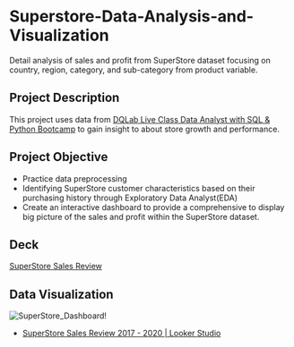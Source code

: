 # Superstore-Data-Analysis-and-Visualization
Detail analysis of sales and profit from SuperStore dataset focusing on country, region, category, and sub-category from product variable.

## Project Description
This project uses data from [DQLab Live Class Data Analyst with SQL & Python Bootcamp](https://dqlab.id/live-class) to gain insight to about store growth and performance.

## Project Objective
- Practice data preprocessing
- Identifying SuperStore customer characteristics based on their purchasing history through Exploratory Data Analyst(EDA)
- Create an interactive dashboard to provide a comprehensive to display big picture of the sales and profit within the SuperStore dataset.

## Deck
<a href="https://drive.google.com/file/d/1zMvWZsRs4ft9J_OaoOatmey83X7uc0vp/view?usp=sharing"> SuperStore Sales Review </a>

## Data Visualization
![SuperStore_Dashboard!](assets/iamges/SuperStore-sales-review.PNG "SuperStore Sales Review 2017 - 2020")
- <a href="https://lookerstudio.google.com/reporting/e7539802-b112-4cd4-86ad-c78a6ec5e09b"> SuperStore Sales Review 2017 - 2020 | Looker Studio </a>
